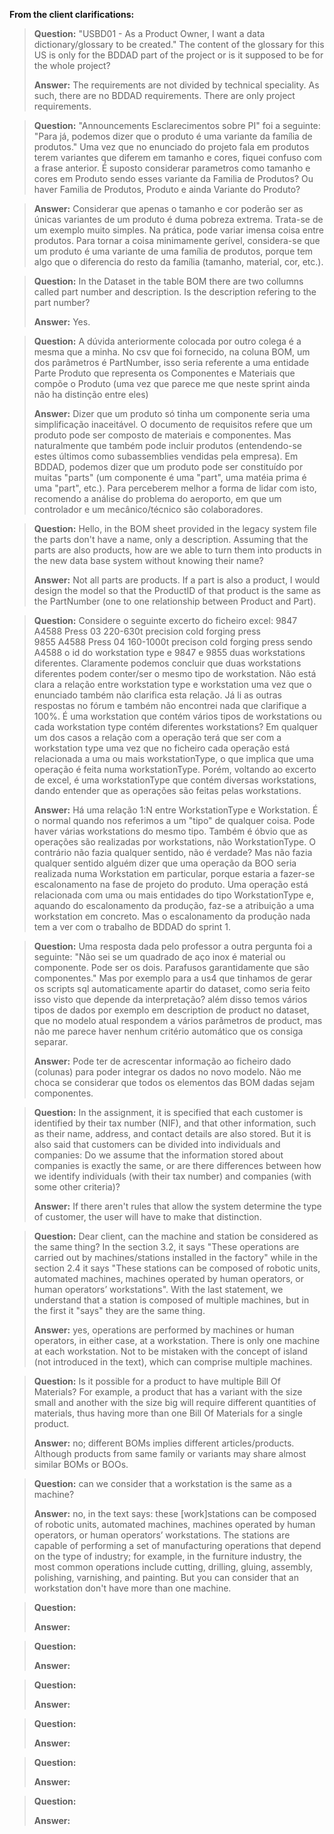 **From the client clarifications:**

> **Question:** "USBD01 - As a Product Owner, I want a data dictionary/glossary to be created."
The content of the glossary for this US is only for the BDDAD part of the project or is it supposed
to be for the whole project?
>
> **Answer:** The requirements are not divided by technical speciality. As such, there are no BDDAD
requirements. There are only project requirements.

> **Question:** "Announcements Esclarecimentos sobre PI" foi a seguinte:
"Para já, podemos dizer que o produto é uma variante da família de produtos."
Uma vez que no enunciado do projeto fala em produtos terem variantes que diferem
em tamanho e cores, fiquei confuso com a frase anterior. É suposto considerar parametros
como tamanho e cores em Produto sendo esses variante da Familia de Produtos? Ou haver Familia de Produtos, Produto e ainda Variante do Produto?

> **Answer:** Considerar que apenas o tamanho e cor poderão ser as únicas variantes
de um produto é duma pobreza extrema. Trata-se de um exemplo muito simples. Na prática, pode variar imensa coisa entre produtos.
Para tornar a coisa minimamente gerível, considera-se que um produto é uma variante de uma família de produtos, porque tem algo que
o diferencia do resto da família (tamanho, material, cor, etc.).

> **Question:** In the Dataset in the table BOM there are two collumns called part number and description. Is the description refering to the part number?
>
> **Answer:** Yes.

> **Question:** A dúvida anteriormente colocada por outro colega é a mesma que a minha.
No csv que foi fornecido, na coluna BOM, um dos parâmetros é PartNumber, isso seria referente
a uma entidade Parte Produto que representa os Componentes e Materiais que
compõe o Produto (uma vez que parece me que neste sprint ainda não ha distinção entre eles)
>
> **Answer:** Dizer que um produto só tinha um componente seria uma simplificação inaceitável.
O documento de requisitos refere que um produto pode ser composto de materiais e componentes.
Mas naturalmente que também pode incluir produtos (entendendo-se estes últimos como subassemblies vendidas pela empresa).
Em BDDAD, podemos dizer que um produto pode ser constituído por muitas "parts" (um componente é uma "part", uma matéia prima é uma "part", etc.).
Para perceberem melhor a forma de lidar com isto, recomendo a análise do problema do aeroporto, em que um controlador e um mecânico/técnico são colaboradores.

> **Question:** Hello, in the BOM sheet provided in the legacy system file the parts don't have a name, only a description.
Assuming that the parts are also products, how are we able to turn them into products in the new data base system without knowing their name?
>
> **Answer:** Not all parts are products. If a part is also a product, I would design the model so that the ProductID
of that product is the same as the PartNumber (one to one relationship between Product and Part).

> **Question:** Considere o seguinte excerto do ficheiro excel:
9847	A4588	Press 03	220-630t precision cold forging press	 
9855	A4588	Press 04	160-1000t precison cold forging press
sendo A4588 o id do workstation type e 9847 e 9855 duas workstations diferentes. Claramente podemos concluir que duas workstations 
diferentes podem conter/ser o mesmo tipo de workstation. Não está clara a relação entre workstation type e workstation uma vez que 
o enunciado também não clarifica esta relação. Já li as outras respostas no fórum e também não encontrei nada que clarifique a 100%.
É uma workstation que contém vários tipos de workstations ou cada workstation type contém diferentes workstations?
Em qualquer um dos casos a relação com a operação terá que ser com a workstation type uma vez que no ficheiro cada
operação está relacionada a uma ou mais workstationType, o que implica que uma operação é feita numa workstationType.
Porém, voltando ao excerto de excel, é uma workstationType que contém diversas workstations, dando entender que as operações são feitas pelas workstations.
>
> **Answer:** Há uma relação 1:N entre WorkstationType e Workstation. É o normal quando nos referimos a um "tipo" de qualquer coisa. 
Pode haver várias workstations do mesmo tipo.
Também é óbvio que as operações são realizadas por workstations, não WorkstationType. O contrário não fazia qualquer sentido, não é verdade?
Mas não fazia qualquer sentido alguém dizer que uma operação da BOO seria realizada numa Workstation em particular, porque estaria a fazer-se
escalonamento na fase de projeto do produto. Uma operação está relacionada com uma ou mais entidades do tipo WorkstationType e, aquando do escalonamento da produção, faz-se a atribuição a uma workstation em concreto. Mas o escalonamento da produção nada tem a ver com o trabalho de BDDAD do sprint 1.

> **Question:** Uma resposta dada pelo professor a outra pergunta foi a seguinte:
"Não sei se um quadrado de aço inox é material ou componente. Pode ser os dois.
Parafusos garantidamente que são componentes."
Mas por exemplo para a us4 que tinhamos de gerar os scripts sql automaticamente apartir do dataset,
como seria feito isso visto que depende da interpretação? além disso temos vários tipos de dados
por exemplo em description de product no dataset, que no modelo atual respondem a vários parâmetros de product,
mas não me parece haver nenhum critério automático que os consiga separar.
>
> **Answer:** Pode ter de acrescentar informação ao ficheiro dado (colunas) para poder integrar os dados no novo modelo.
Não me choca se considerar que todos os elementos das BOM dadas sejam componentes.

> **Question:** In the assignment, it is specified that each customer is identified by their tax number (NIF),
and that other information, such as their name, address, and contact details are also stored.
But it is also said that customers can be divided into individuals and companies:
Do we assume that the information stored about companies is exactly the same, or are there differences
between how we identify individuals (with their tax number) and companies (with some other criteria)?
>
> **Answer:** If there aren't rules that allow the system determine the type of customer, the user will have to make that distinction.

> **Question:** Dear client, can the machine and station be considered as the same thing? In the section 3.2,
it says "These operations are carried out by machines/stations installed in the factory" while in the section 2.4
it says "These stations can be composed of robotic units, automated machines, machines operated by human operators,
or human operators’ workstations". With the last statement, we understand that a station is composed of multiple machines,
but in the first it "says" they are the same thing.
>
> **Answer:** yes, operations are performed by machines or human operators, in either case, at a workstation. There is only one machine at each workstation.
Not to be mistaken with the concept of island (not introduced in the text), which can comprise multiple machines.

> **Question:** Is it possible for a product to have multiple Bill Of Materials? For example, a product that has a variant with the size small and another with the size big will require different quantities of materials, thus having more than one Bill Of Materials for a single product.
>
> **Answer:** no; different BOMs implies different articles/products.
Although products from same family or variants may share almost similar BOMs or BOOs.

> **Question:** can we consider that a workstation is the same as a machine?
>
> **Answer:** no, in the text says:
these [work]stations can be composed of robotic units, automated machines, machines operated by human operators,
or human operators’ workstations. The stations are capable of performing a set of manufacturing operations that depend on the type of industry; for example, in the furniture industry, the most common operations include cutting, drilling, gluing, assembly, polishing, varnishing, and painting.
But you can consider that an workstation don't have more than one machine.

> **Question:**
>
> **Answer:** 

> **Question:**
>
> **Answer:** 

> **Question:**
>
> **Answer:** 

> **Question:**
>
> **Answer:** 

> **Question:**
>
> **Answer:** 

> **Question:**
>
> **Answer:** 







